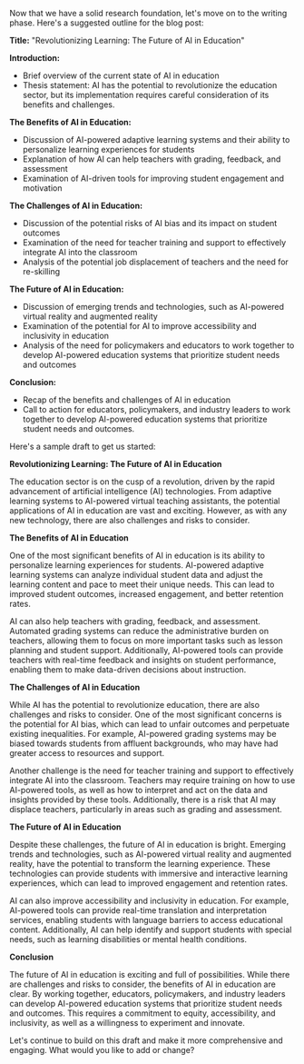 Now that we have a solid research foundation, let's move on to the writing phase. Here's a suggested outline for the blog post:

**Title:** "Revolutionizing Learning: The Future of AI in Education"

**Introduction:**

* Brief overview of the current state of AI in education
* Thesis statement: AI has the potential to revolutionize the education sector, but its implementation requires careful consideration of its benefits and challenges.

**The Benefits of AI in Education:**

* Discussion of AI-powered adaptive learning systems and their ability to personalize learning experiences for students
* Explanation of how AI can help teachers with grading, feedback, and assessment
* Examination of AI-driven tools for improving student engagement and motivation

**The Challenges of AI in Education:**

* Discussion of the potential risks of AI bias and its impact on student outcomes
* Examination of the need for teacher training and support to effectively integrate AI into the classroom
* Analysis of the potential job displacement of teachers and the need for re-skilling

**The Future of AI in Education:**

* Discussion of emerging trends and technologies, such as AI-powered virtual reality and augmented reality
* Examination of the potential for AI to improve accessibility and inclusivity in education
* Analysis of the need for policymakers and educators to work together to develop AI-powered education systems that prioritize student needs and outcomes

**Conclusion:**

* Recap of the benefits and challenges of AI in education
* Call to action for educators, policymakers, and industry leaders to work together to develop AI-powered education systems that prioritize student needs and outcomes.

Here's a sample draft to get us started:

**Revolutionizing Learning: The Future of AI in Education**

The education sector is on the cusp of a revolution, driven by the rapid advancement of artificial intelligence (AI) technologies. From adaptive learning systems to AI-powered virtual teaching assistants, the potential applications of AI in education are vast and exciting. However, as with any new technology, there are also challenges and risks to consider.

**The Benefits of AI in Education**

One of the most significant benefits of AI in education is its ability to personalize learning experiences for students. AI-powered adaptive learning systems can analyze individual student data and adjust the learning content and pace to meet their unique needs. This can lead to improved student outcomes, increased engagement, and better retention rates.

AI can also help teachers with grading, feedback, and assessment. Automated grading systems can reduce the administrative burden on teachers, allowing them to focus on more important tasks such as lesson planning and student support. Additionally, AI-powered tools can provide teachers with real-time feedback and insights on student performance, enabling them to make data-driven decisions about instruction.

**The Challenges of AI in Education**

While AI has the potential to revolutionize education, there are also challenges and risks to consider. One of the most significant concerns is the potential for AI bias, which can lead to unfair outcomes and perpetuate existing inequalities. For example, AI-powered grading systems may be biased towards students from affluent backgrounds, who may have had greater access to resources and support.

Another challenge is the need for teacher training and support to effectively integrate AI into the classroom. Teachers may require training on how to use AI-powered tools, as well as how to interpret and act on the data and insights provided by these tools. Additionally, there is a risk that AI may displace teachers, particularly in areas such as grading and assessment.

**The Future of AI in Education**

Despite these challenges, the future of AI in education is bright. Emerging trends and technologies, such as AI-powered virtual reality and augmented reality, have the potential to transform the learning experience. These technologies can provide students with immersive and interactive learning experiences, which can lead to improved engagement and retention rates.

AI can also improve accessibility and inclusivity in education. For example, AI-powered tools can provide real-time translation and interpretation services, enabling students with language barriers to access educational content. Additionally, AI can help identify and support students with special needs, such as learning disabilities or mental health conditions.

**Conclusion**

The future of AI in education is exciting and full of possibilities. While there are challenges and risks to consider, the benefits of AI in education are clear. By working together, educators, policymakers, and industry leaders can develop AI-powered education systems that prioritize student needs and outcomes. This requires a commitment to equity, accessibility, and inclusivity, as well as a willingness to experiment and innovate.

Let's continue to build on this draft and make it more comprehensive and engaging. What would you like to add or change?